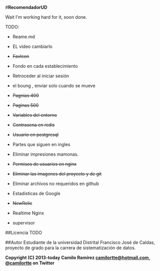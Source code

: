 #**RecomendadorUD**

Wait I'm working hard for it, soon done.

TODO:

+ Reame.md

+ EL video cambiarlo
+ ~~FavIcon~~

+ Fondo en cada establecimiento
+ Retroceder al iniciar sesión

+ el boung , enviar solo cuando se mueve 


+ ~~Pagnias 400~~
+ ~~Paginas 500~~

+ ~~Variables del entorno~~
+ ~~Contrasena en redis~~
+ ~~Usuario en postgresql~~

+ Partes que siguen en ingles

+ Eliminar impresiones mamonas.
+ ~~Permisos de usuarios en nginx~~

+ ~~Eliminar las imagenes del proyecto y de git~~
+ Eliminar archivos no requeridos en github
+ Estadisticas de Google
+ ~~NewRelic~~
+ Realtime Nginx

+ supervisor


##Licencia
TODO

##Autor
Estudiante de la universidad Distrital Francisco José de Caldas, proyecto de grado para la carrera de sistematización de datos.

**Copyright (C) 2013-today Camilo Ramírez camilortte@hotmail.com, [@camilortte](https://twitter.com/camilortte) on Twitter**





